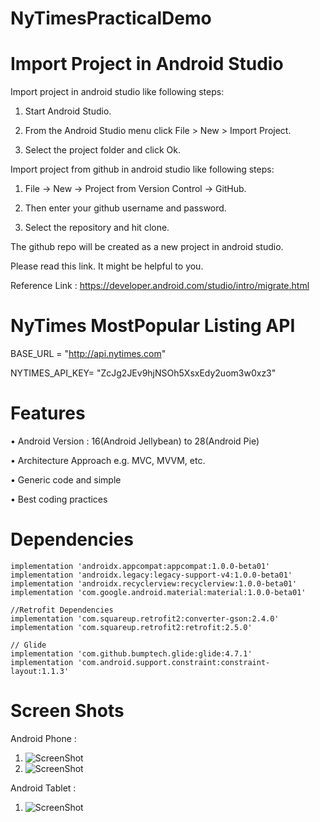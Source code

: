 # NyTimesPracticalDemo


# Import Project in Android Studio
Import project in android studio like following steps:

1. Start Android Studio.

2. From the Android Studio menu click File > New > Import Project.

3. Select the project folder and click Ok.


Import project from github in android studio like following steps:

1. File -> New -> Project from Version Control -> GitHub. 

2. Then enter your github username and password. 

3. Select the repository and hit clone.

The github repo will be created as a new project in android studio.

Please read this link. It might be helpful to you.

Reference Link : https://developer.android.com/studio/intro/migrate.html


# NyTimes MostPopular Listing API

BASE_URL = "http://api.nytimes.com"

NYTIMES_API_KEY= "ZcJg2JEv9hjNSOh5XsxEdy2uom3w0xz3"

# Features

• Android Version : 16(Android Jellybean) to 28(Android Pie)

• Architecture Approach e.g. MVC, MVVM, etc.

• Generic code and simple

• Best coding practices

# Dependencies

    implementation 'androidx.appcompat:appcompat:1.0.0-beta01'
    implementation 'androidx.legacy:legacy-support-v4:1.0.0-beta01'
    implementation 'androidx.recyclerview:recyclerview:1.0.0-beta01'
    implementation 'com.google.android.material:material:1.0.0-beta01'

    //Retrofit Dependencies
    implementation 'com.squareup.retrofit2:converter-gson:2.4.0'
    implementation 'com.squareup.retrofit2:retrofit:2.5.0'

    // Glide
    implementation 'com.github.bumptech.glide:glide:4.7.1'
    implementation 'com.android.support.constraint:constraint-layout:1.1.3'
    
    
# Screen Shots

Android Phone : 
1. ![ScreenShot](https://www.dropbox.com/s/reggdr8eoeid0on/Phone1.png?dl=0)
2. ![ScreenShot](https://www.dropbox.com/s/uzfxh1gtf7pnhak/Phone2.png?dl=0)

Android Tablet : 
1. ![ScreenShot](https://www.dropbox.com/s/hg3j5w87rbnlvd1/tab.png?dl=0)



